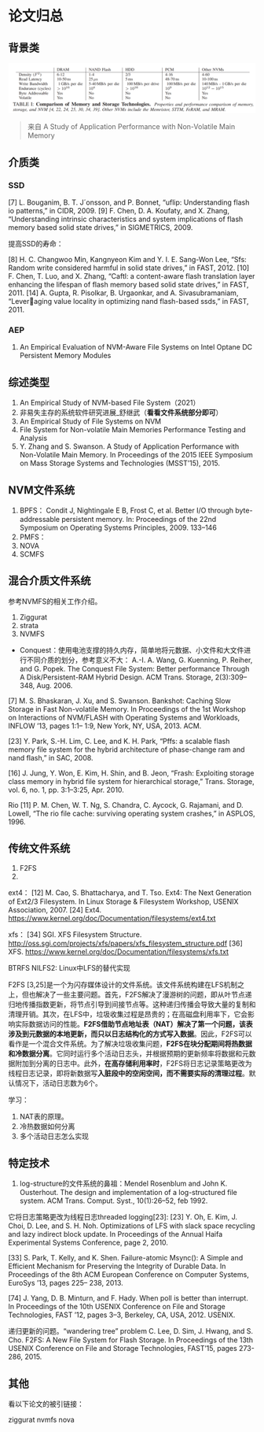 # 论文归总

## 背景类

![](images/Markdown-image-2022-10-23-16-36-03.png)

> 来自 A Study of Application Performance with Non-Volatile Main Memory

## 介质类

### SSD

[7] L. Bouganim, B. T. J´onsson, and P. Bonnet, “uflip: Understanding flash
io patterns,” in CIDR, 2009.
[9] F. Chen, D. A. Koufaty, and X. Zhang, “Understanding intrinsic characteristics and system implications of flash memory based solid state
drives,” in SIGMETRICS, 2009.

提高SSD的寿命：

[8] H. C. Changwoo Min, Kangnyeon Kim and Y. I. E. Sang-Won Lee,
“Sfs: Random write considered harmful in solid state drives,” in FAST,
2012.
[10] F. Chen, T. Luo, and X. Zhang, “Caftl: a content-aware flash translation
layer enhancing the lifespan of flash memory based solid state drives,”
in FAST, 2011.
[14] A. Gupta, R. Pisolkar, B. Urgaonkar, and A. Sivasubramaniam, “Leveraging value locality in optimizing nand flash-based ssds,” in FAST, 2011.

### AEP

1. An Empirical Evaluation of NVM-Aware File Systems on Intel Optane DC Persistent Memory Modules

## 综述类型

1. An Empirical Study of NVM-based File System（2021）
2. 非易失主存的系统软件研究进展_舒继武（**看看文件系统部分即可**）
3. An Empirical Study of File Systems on NVM
4. File System for Non-volatile Main Memories Performance Testing and Analysis
5. Y. Zhang and S. Swanson. A Study of Application Performance with Non-Volatile Main Memory. In Proceedings of the 2015 IEEE Symposium on Mass Storage Systems and
Technologies (MSST’15), 2015.

## NVM文件系统

1. BPFS： Condit J, Nightingale E B, Frost C, et al. Better I/O through byte-addressable persistent memory. In: Proceedings of the 22nd Symposium on Operating Systems Principles, 2009. 133–146
2. PMFS：
3. NOVA
4. SCMFS

## 混合介质文件系统

参考NVMFS的相关工作介绍。

1. Ziggurat
2. strata
3. NVMFS

- Conquest：使用电池支撑的持久内存，简单地将元数据、小文件和大文件进行不同介质的划分，参考意义不大：
A.-I. A. Wang, G. Kuenning, P. Reiher, and G. Popek.
The Conquest File System: Better performance Through A
Disk/Persistent-RAM Hybrid Design. ACM Trans. Storage, 2(3):309–348, Aug. 2006.

[7] M. S. Bhaskaran, J. Xu, and S. Swanson. Bankshot: Caching
Slow Storage in Fast Non-volatile Memory. In Proceedings
of the 1st Workshop on Interactions of NVM/FLASH with
Operating Systems and Workloads, INFLOW ’13, pages 1:1–
1:9, New York, NY, USA, 2013. ACM.

[23] Y. Park, S.-H. Lim, C. Lee, and K. H. Park, “Pffs: a scalable flash
memory file system for the hybrid architecture of phase-change ram
and nand flash,” in SAC, 2008.

[16] J. Jung, Y. Won, E. Kim, H. Shin, and B. Jeon, “Frash: Exploiting
storage class memory in hybrid file system for hierarchical storage,”
Trans. Storage, vol. 6, no. 1, pp. 3:1–3:25, Apr. 2010.

Rio
[11] P. M. Chen, W. T. Ng, S. Chandra, C. Aycock, G. Rajamani, and
D. Lowell, “The rio file cache: surviving operating system crashes,”
in ASPLOS, 1996.

## 传统文件系统

1. F2FS
2.

ext4：
[12] M. Cao, S. Bhattacharya, and T. Tso. Ext4: The Next Generation of
Ext2/3 Filesystem. In Linux Storage & Filesystem Workshop, USENIX
Association, 2007.
[24] Ext4. https://www.kernel.org/doc/Documentation/filesystems/ext4.txt

xfs：
[34] SGI. XFS Filesystem Structure. http://oss.sgi.com/projects/xfs/papers/xfs_filesystem_structure.pdf
[36] XFS. https://www.kernel.org/doc/Documentation/filesystems/xfs.txt

BTRFS
NILFS2: Linux中LFS的替代实现

F2FS [3,25]是一个为闪存媒体设计的文件系统。该文件系统构建在LFS机制之上，但也解决了一些主要问题。首先，F2FS解决了漫游树的问题，即从叶节点递归地传播指数更新，将节点引导到间接节点等。这种递归传播会导致大量的复制和清理开销。其次，在LFS中，垃圾收集过程是昂贵的；在高磁盘利用率下，它会影响实际数据访问的性能。**F2FS借助节点地址表（NAT）解决了第一个问题，该表涉及到元数据的本地更新，而只以日志结构化的方式写入数据**。因此，F2FS可以看作是一个混合文件系统。为了解决垃圾收集问题，**F2FS在块分配期间将热数据和冷数据分离**。它同时运行多个活动日志头，并根据预期的更新频率将数据和元数据附加到分离的日志中。此外，**在高存储利用率时**，F2FS将日志记录策略更改为线程日志记录，即将新数据写**入脏段中的空闲空间，而不需要实际的清理过程**。默认情况下，活动日志数为6个。

学习：

1. NAT表的原理。
2. 冷热数据如何分离
3. 多个活动日志怎么实现

## 特定技术

1. log-structure的文件系统的鼻祖：Mendel Rosenblum and John K. Ousterhout. The design
and implementation of a log-structured file system. ACM
Trans. Comput. Syst., 10(1):26–52, feb 1992.

它将日志策略更改为线程日志threaded logging[23]:
[23] Y. Oh, E. Kim, J. Choi, D. Lee, and S. H. Noh. Optimizations of LFS with slack space recycling and lazy indirect block update. In Proceedings of the Annual Haifa Experimental Systems Conference, page 2, 2010.

[33] S. Park, T. Kelly, and K. Shen. Failure-atomic Msync(): A
Simple and Efficient Mechanism for Preserving the Integrity
of Durable Data. In Proceedings of the 8th ACM European
Conference on Computer Systems, EuroSys ’13, pages 225–
238, 2013.

[74] J. Yang, D. B. Minturn, and F. Hady. When poll is better than
interrupt. In Proceedings of the 10th USENIX Conference on
File and Storage Technologies, FAST ’12, pages 3–3, Berkeley,
CA, USA, 2012. USENIX.

递归更新的问题。“wandering tree” problem
C. Lee, D. Sim, J. Hwang, and S. Cho. F2FS: A New File System for
Flash Storage. In Proceedings of the 13th USENIX Conference on File
and Storage Technologies, FAST’15, pages 273-286, 2015.

## 其他

看以下论文的被引链接：

ziggurat
nvmfs
nova
